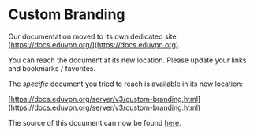 # Custom Branding
    
Our documentation moved to its own dedicated site 
[https://docs.eduvpn.org/](https://docs.eduvpn.org).

You can reach the document at its new location. Please update your links and 
bookmarks / favorites.

The _specific_ document you tried to reach is available in its new location:

[https://docs.eduvpn.org/server/v3/custom-branding.html](https://docs.eduvpn.org/server/v3/custom-branding.html)

The source of this document can now be found [here](https://codeberg.org/eduVPN/documentation/src/branch/v3/custom-branding.md).
